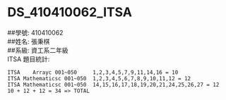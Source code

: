 ﻿# DS_410410062_ITSA  
##學號: 410410062  
##姓名: 張秉棋  
##系級: 資工系二年級  
ITSA 題目統計:
```
ITSA    Arrayc 001~050     1,2,3,4,5,7,9,11,14,16 = 10  
ITSA Mathematicsc 001~050  1,2,3,4,5,6,7,8,9,10,11,12 = 12  
ITSA Mathematicsc 001~050  14,15,16,17,18,19,20,21,24,25,26,27 = 12  
10 + 12 + 12 = 34 => TOTAL  
```  
